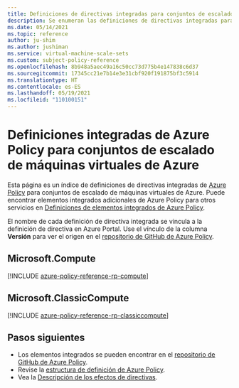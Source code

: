 ```yaml
---
title: Definiciones de directivas integradas para conjuntos de escalado de máquinas virtuales de Azure
description: Se enumeran las definiciones de directivas integradas para conjuntos de escalado de máquinas virtuales de Azure. Estas definiciones de directivas integradas proporcionan enfoques comunes para administrar los recursos de Azure.
ms.date: 05/14/2021
ms.topic: reference
author: ju-shim
ms.author: jushiman
ms.service: virtual-machine-scale-sets
ms.custom: subject-policy-reference
ms.openlocfilehash: 8b948a5aec49a16c50cc73d775b4e147838c6d37
ms.sourcegitcommit: 17345cc21e7b14e3e31cbf920f191875bf3c5914
ms.translationtype: HT
ms.contentlocale: es-ES
ms.lasthandoff: 05/19/2021
ms.locfileid: "110100151"
---
```

# <a name="azure-policy-built-in-definitions-for-azure-virtual-machine-scale-sets"></a>Definiciones integradas de Azure Policy para conjuntos de escalado de máquinas virtuales de Azure

Esta página es un índice de definiciones de directivas integradas de [Azure Policy](../governance/policy/overview.md) para conjuntos de escalado de máquinas virtuales de Azure. Puede encontrar elementos integrados adicionales de Azure Policy para otros servicios en [Definiciones de elementos integrados de Azure Policy](../governance/policy/samples/built-in-policies.md).

El nombre de cada definición de directiva integrada se vincula a la definición de directiva en Azure Portal. Use el vínculo de la columna **Versión** para ver el origen en el [repositorio de GitHub de Azure Policy](https://github.com/Azure/azure-policy).

## <a name="microsoftcompute"></a>Microsoft.Compute

[!INCLUDE [azure-policy-reference-rp-compute](../../includes/policy/reference/byrp/microsoft.compute.md)]

## <a name="microsoftclassiccompute"></a>Microsoft.ClassicCompute

[!INCLUDE [azure-policy-reference-rp-classiccompute](../../includes/policy/reference/byrp/microsoft.classiccompute.md)]

## <a name="next-steps"></a>Pasos siguientes

- Los elementos integrados se pueden encontrar en el [repositorio de GitHub de Azure Policy](https://github.com/Azure/azure-policy).
- Revise la [estructura de definición de Azure Policy](../governance/policy/concepts/definition-structure.md).
- Vea la [Descripción de los efectos de directivas](../governance/policy/concepts/effects.md).
